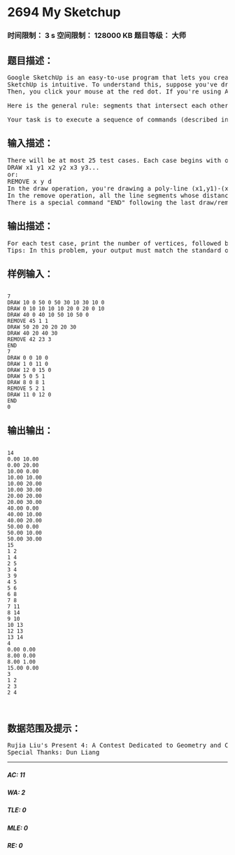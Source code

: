 # 2694 My Sketchup   
### 时间限制： 3 s     空间限制： 128000 KB     题目等级： 大师  
## 题目描述：  

<pre>
Google SketchUp is an easy-to-use program that lets you create, modify and share 3D models. In this problem, you're to write a simplified version of SketchUp called My SketchUp. Since 3D is complex, My SketchUp will be in 2D only.
SketchUp is intuitive. To understand this, suppose you've drawn two line segments that intersect other, like this:
Then, you click your mouse at the red dot. If you're using AutoCAD, you'll select a whole segment (shown in the middle picture), but in My SketchUp, you'll only select a small segment (shown in the right picture), because the two segment you've drawn cut each other! What's more, if you remove two small segments as shown below, the other two small segments will automatically join up to become one segment again! Note that in the middle picture, you cannot select the "long" segment as a whole, because it's still cut into two pieces.

Here is the general rule: segments that intersect each other actually cut each other; and there will be no "redundant" points that can be removed without affecting the appearance of the picture. As a result, the in-memory data structure of the segments can be deduced merely from the appearance. If two pictures look the same, they are the same internally. For example, if you draw (0,0)-(1,0), then (1,0)-(2,0), you'll have only one segment: (0,0)-(2,0), if you draw (0,0)-(1,0) twice, you'll only get one. In the picture below, there are 14 vertices and 15 segments (no matter how you draw this picture!!).

Your task is to execute a sequence of commands (described in the input format section) and print the description of the resulting picture. Vertices are sorted in ascending order of x, then ascending order of y; Segments are represented by a pair of integers a and b (a < b), that means the segment is connecting vertex a and vertex b (vertices are numbered from 1).
</pre>
  
  
## 输入描述：  

<pre>
There will be at most 25 test cases. Each case begins with one integer n (1<=n<=100), the number of operations. Each of the following n lines is formatted as one of:
DRAW x1 y1 x2 y2 x3 y3...
or:
REMOVE x y d
In the draw operation, you're drawing a poly-line (x1,y1)-(x2,y2)-(x3,y3)-..., note that if the last point equals to the first point, you're actually drawing closed poly-line (but not necessarily a polygon, since the poly-line could be self-intersecting. There will be at least 2 and at most 20 points in a draw operation.
In the remove operation, all the line segments whose distance from (x,y) is at most d, are removed simultaneously (be careful about this!). If no segments satisfy this condition, this operation takes no effect. -1000<=x1,y1,x2,y2<=1000, 0<=d<=10.
There is a special command "END" following the last draw/remove operation. The last test case is followed by a line with n=0, which should not be processed.
</pre>
  
  
## 输出描述：  

<pre>
For each test case, print the number of vertices, followed by the coordinates of the vertices (one vertex per line), sorted as stated in the problem statement. The next line contains the number of segments, followed by the descriptions of the segments.
Tips: In this problem, your output must match the standard output perfectly. In order to prevent you from printing "-0.00" instead of "0.00", you're encouraged to add to small number (e.g. 1e-6) to each number you print.
</pre>
  
  
## 样例输入：  

<pre><code>
7
DRAW 10 0 50 0 50 30 10 30 10 0
DRAW 0 10 10 10 10 20 0 20 0 10
DRAW 40 0 40 10 50 10 50 0
REMOVE 45 1 1
DRAW 50 20 20 20 20 30
DRAW 40 20 40 30
REMOVE 42 23 3
END
7
DRAW 0 0 10 0
DRAW 1 0 11 0
DRAW 12 0 15 0
DRAW 5 0 5 1
DRAW 8 0 8 1
REMOVE 5 2 1
DRAW 11 0 12 0
END
0
</code></pre>
  
  
## 输出输出：  

<pre><code>
14
0.00 10.00
0.00 20.00
10.00 0.00
10.00 10.00
10.00 20.00
10.00 30.00
20.00 20.00
20.00 30.00
40.00 0.00
40.00 10.00
40.00 20.00
50.00 0.00
50.00 10.00
50.00 30.00
15
1 2
1 4
2 5
3 4
3 9
4 5
5 6
6 8
7 8
7 11
8 14
9 10
10 13
12 13
13 14
4
0.00 0.00
8.00 0.00
8.00 1.00
15.00 0.00
3
1 2
2 3
2 4

 
</code></pre>
  
  
## 数据范围及提示：  

<pre>
Rujia Liu's Present 4: A Contest Dedicated to Geometry and CG Lovers
Special Thanks: Dun Liang
</pre>
  
  
***  

##### AC: 11  
##### WA: 2  
##### TLE: 0  
##### MLE: 0  
##### RE: 0  
